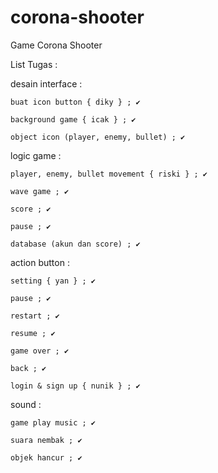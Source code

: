 # corona-shooter
 Game Corona Shooter
 
 List Tugas :
 
 desain interface :
 
	buat icon button { diky } ; ✔
	
	background game { icak } ; ✔
	
	object icon (player, enemy, bullet) ; ✔

logic game : 

	player, enemy, bullet movement { riski } ; ✔
	
	wave game ; ✔
	
	score ; ✔
	
	pause ; ✔
	
	database (akun dan score) ; ✔
	

action button : 

	setting { yan } ; ✔
	
	pause ; ✔
	
	restart ; ✔
	
	resume ; ✔
	
	game over ; ✔
	
	back ; ✔
	
	login & sign up { nunik } ; ✔
	
sound : 

	game play music ; ✔
	
	suara nembak ; ✔
	
	objek hancur ; ✔
